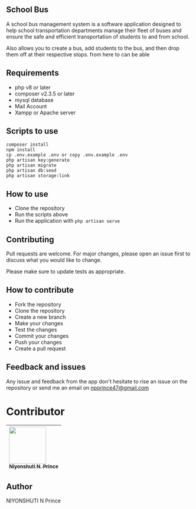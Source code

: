 ## School Bus 
A school bus management system is a software application designed to help school transportation departments manage their fleet of buses and ensure the safe and efficient transportation of students to and from school.

Also allows you to create a bus, add students to the bus, and then drop them off at their respective stops.
from here to can be able 
## Requirements

- php v8 or later
- composer v2.3.5 or later
- mysql database
- Mail Account
- Xampp or Apache server

## Scripts to use 

    composer install
    npm install
    cp .env.example .env or copy .env.example .env
    php artisan key:generate
    php artisan migrate
    php artisan db:seed
    php artisan storage:link

## How to use

- Clone the repository
- Run the scripts above
- Run the application with `php artisan serve`
## Contributing
Pull requests are welcome. For major changes, please open an issue first to discuss what you would like to change.

Please make sure to update tests as appropriate.
## How to contribute

- Fork the repository
- Clone the repository
- Create a new branch
- Make your changes
- Test the changes 
- Commit your changes
- Push your changes
- Create a pull request

## Feedback and issues

Any issue and feedback from the app don't hesitate to rise an issue on the repository or send me an email on [npprince47@gmail.com](mailto:npprince47@gmail.com)

# Contributor

| [<img src="https://github.com/PrinceNiyonshuti.png" width="100px;"><br><sub><b>Niyonshuti N. Prince</b></sub>](https://github.com/PrinceNiyonshuti) |
| :------------------------------------------------------------------------------------------------------------------------ |

## Author

NIYONSHUTI N Prince
